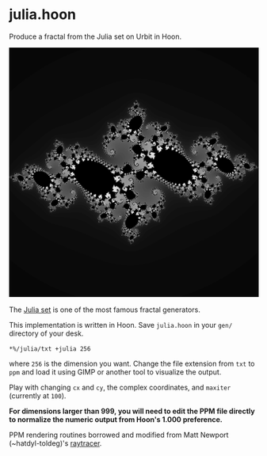 # julia.hoon

Produce a fractal from the Julia set on Urbit in Hoon.

![](./dragon1024-0.png)

The [Julia set]() is one of the most famous fractal generators.

This implementation is written in Hoon.  Save `julia.hoon` in your `gen/` directory of your desk.

    *%/julia/txt +julia 256

where `256` is the dimension you want.  Change the file extension from `txt` to `ppm` and load it using GIMP or another tool to visualize the output.

Play with changing `cx` and `cy`, the complex coordinates, and `maxiter` (currently at `100`).

**For dimensions larger than 999, you will need to edit the PPM file directly to normalize the numeric output from Hoon's 1.000 preference.**

PPM rendering routines borrowed and modified from Matt Newport (~hatdyl-toldeg)'s [raytracer](https://gist.github.com/mattnewport/f3eaa71c3f71cafe83da541cf3c052ae).
